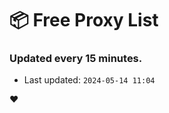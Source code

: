 # :package: Free Proxy List
### Updated every 15 minutes.

- Last updated: `2024-05-14 11:04`

:heart:

